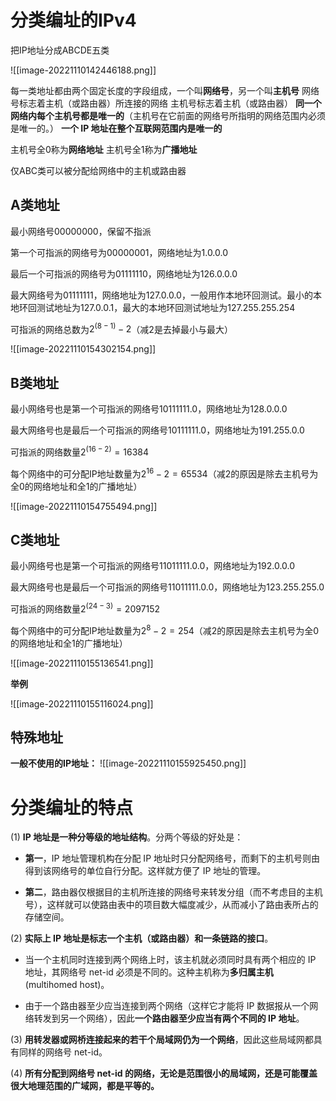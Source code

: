 # 分类编址的IPv4

把IP地址分成ABCDE五类

![[image-20221110142446188.png]]

每一类地址都由两个固定长度的字段组成，一个叫**网络号**，另一个叫**主机号**
网络号标志着主机（或路由器）所连接的网络
主机号标志着主机（或路由器）
**同一个网络内每个主机号都是唯一的**（主机号在它前面的网络号所指明的网络范围内必须是唯一的。）
**一个 IP 地址在整个互联网范围内是唯一的**

主机号全0称为**网络地址**
主机号全1称为**广播地址**

仅ABC类可以被分配给网络中的主机或路由器

## A类地址

最小网络号00000000，保留不指派

第一个可指派的网络号为00000001，网络地址为1.0.0.0

最后一个可指派的网络号为01111110，网络地址为126.0.0.0

最大网络号为01111111，网络地址为127.0.0.0，一般用作本地环回测试。最小的本地环回测试地址为127.0.0.1，最大的本地环回测试地址为127.255.255.254

可指派的网络总数为$2^{(8-1)}-2$（减2是去掉最小与最大）

![[image-20221110154302154.png]]

## B类地址

最小网络号也是第一个可指派的网络号10111111.0，网络地址为128.0.0.0

最大网络号也是最后一个可指派的网络号10111111.0，网络地址为191.255.0.0

可指派的网络数量$2^(16-2)=16384$

每个网络中的可分配IP地址数量为$2^16-2=65534$（减2的原因是除去主机号为全0的网络地址和全1的广播地址）

![[image-20221110154755494.png]]

## C类地址

最小网络号也是第一个可指派的网络号11011111.0.0，网络地址为192.0.0.0

最大网络号也是最后一个可指派的网络号11011111.0.0，网络地址为123.255.255.0

可指派的网络数量$2^{(24-3)}=2097152$

每个网络中的可分配IP地址数量为$2^8-2=254$（减2的原因是除去主机号为全0的网络地址和全1的广播地址）

![[image-20221110155136541.png]]

**举例**

![[image-20221110155116024.png]]



## 特殊地址

**一般不使用的IP地址：**
![[image-20221110155925450.png]]

# 分类编址的特点

(1) **IP 地址是一种分等级的地址结构**。分两个等级的好处是：

-   **第一**，IP 地址管理机构在分配 IP 地址时只分配网络号，而剩下的主机号则由得到该网络号的单位自行分配。这样就方便了 IP 地址的管理。
    
-   **第二**，路由器仅根据目的主机所连接的网络号来转发分组（而不考虑目的主机号），这样就可以使路由表中的项目数大幅度减少，从而减小了路由表所占的存储空间。
    

(2) **实际上 IP 地址是标志一个主机（或路由器）和一条链路的接口**。

-   当一个主机同时连接到两个网络上时，该主机就必须同时具有两个相应的 IP 地址，其网络号 net-id 必须是不同的。这种主机称为**多归属主机** (multihomed host)。
    
-   由于一个路由器至少应当连接到两个网络（这样它才能将 IP 数据报从一个网络转发到另一个网络），因此**一个路由器至少应当有两个不同的 IP 地址**。
    

(3) **用转发器或网桥连接起来的若干个局域网仍为一个网络**，因此这些局域网都具有同样的网络号 net-id。

(4) **所有分配到网络号 net-id 的网络，无论是范围很小的局域网，还是可能覆盖很大地理范围的广域网，都是平等的。**